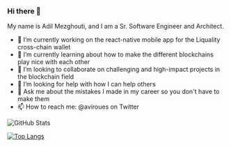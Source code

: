 ### Hi there 👋
My name is Adil Mezghouti, and I am a Sr. Software Engineer and Architect.

- 🔭 I’m currently working on the react-native mobile app for the Liquality cross-chain wallet
- 🌱 I’m currently learning about how to make the different blockchains play nice with each other
- 👯 I’m looking to collaborate on challenging and high-impact projects in the blockchain field
- 🤔 I’m looking for help with how I can help others
- 💬 Ask me about the mistakes I made in my career so you don't have to make them
- 📫 How to reach me: @aviroues on Twitter

![GitHub Stats](https://github-readme-stats.vercel.app/api?username=adilmezghouti&count_private=true)

[![Top Langs](https://github-readme-stats.vercel.app/api/top-langs/?username=adilmezghouti&layout=compact)](https://github.com/anuraghazra)
